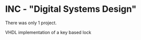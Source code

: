 # INC - "Digital Systems Design"

There was only 1 project.

VHDL implementation of a key based lock
